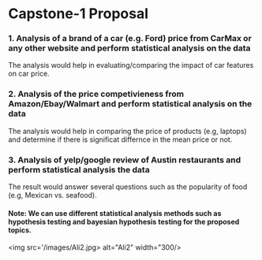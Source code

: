 # Capstone-1 Proposal

###  1. Analysis of a brand of a car (e.g. Ford) price from CarMax or any other website and perform statistical analysis on the data 

The analysis would help in evaluating/comparing the impact of car features on car price. 

###  2. Analysis of the price competivieness from Amazon/Ebay/Walmart and perform statistical analysis on the data

The analysis would help in comparing the price of products (e.g, laptops) and determine if 
there is significat differnce in the mean price or not.

###  3. Analysis of yelp/google review of Austin restaurants and perform statistical analysis the data

The result would answer several questions such as the popularity of food (e.g, Mexican vs. seafood).
    


#### Note: We can use different statistical analysis methods such as hypothesis testing and bayesian hypothesis testing for the proposed topics.

<img src='/images/Ali2.jpg> alt="Ali2" width="300/>


